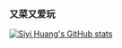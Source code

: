 ### 又菜又爱玩

[![Siyi Huang's GitHub stats](https://github-readme-stats.vercel.app/api?username=Siyi-Huang)](https://github.com/anuraghazra/github-readme-stats)

<!--
**Siyi-Huang/Siyi-Huang** is a ✨ _special_ ✨ repository because its `README.md` (this file) appears on your GitHub profile.

Here are some ideas to get you started:

- 🔭 I’m currently working on ...
- 🌱 I’m currently learning ...
- 👯 I’m looking to collaborate on ...
- 🤔 I’m looking for help with ...
- 💬 Ask me about ...
- 📫 How to reach me: ...
- 😄 Pronouns: ...
- ⚡ Fun fact: ...
-->
